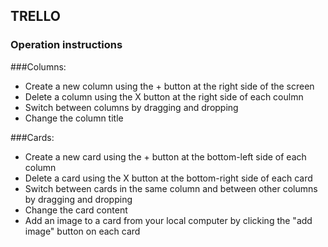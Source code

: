 ## TRELLO

### Operation instructions

###Columns:

- Create a new column using the + button at the right side of the screen
- Delete a column using the X button at the right side of each coulmn
- Switch between columns by dragging and dropping
- Change the column title

###Cards:

- Create a new card using the + button at the bottom-left side of each column
- Delete a card using the X button at the bottom-right side of each card
- Switch between cards in the same column and between other columns by dragging and dropping
- Change the card content
- Add an image to a card from your local computer by clicking the "add image" button on each card
